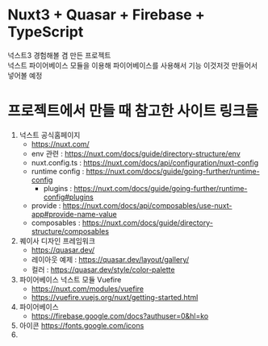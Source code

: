 # Nuxt3 + Quasar + Firebase + TypeScript

넉스트3 경험해볼 겸 만든 프로젝트  
넉스트 파이어베이스 모듈을 이용해 파이어베이스를 사용해서 기능 이것저것 만들어서 넣어볼 예정

# 프로젝트에서 만들 때 참고한 사이트 링크들

1. 넉스트 공식홈페이지
   - https://nuxt.com/
   - env 관련 : https://nuxt.com/docs/guide/directory-structure/env
   - nuxt.config.ts : https://nuxt.com/docs/api/configuration/nuxt-config
   - runtime config : https://nuxt.com/docs/guide/going-further/runtime-config
     - plugins : https://nuxt.com/docs/guide/going-further/runtime-config#plugins
   - provide : https://nuxt.com/docs/api/composables/use-nuxt-app#provide-name-value
   - composables : https://nuxt.com/docs/guide/directory-structure/composables
2. 퀘이사 디자인 프레임워크
   - https://quasar.dev/
   - 레이아웃 예제 : https://quasar.dev/layout/gallery/
   - 컬러 : https://quasar.dev/style/color-palette
3. 파이어베이스 넉스트 모듈 Vuefire
   - https://nuxt.com/modules/vuefire
   - https://vuefire.vuejs.org/nuxt/getting-started.html
4. 파이어베이스
   - https://firebase.google.com/docs?authuser=0&hl=ko
5. 아이콘
   https://fonts.google.com/icons
6.

